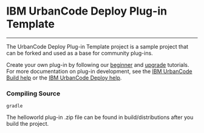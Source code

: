 # IBM UrbanCode Deploy Plug-in Template
---

The UrbanCode Deploy Plug-in Template project is a sample project that can be forked and used as a base for community plug-ins.

Create your own plug-in by following our [beginner](https://developer.ibm.com/urbancode/docs/urbancode-plug-development-tutorial/) and [upgrade](https://developer.ibm.com/urbancode/docs/community-plug-development-upgrade-tutorial/) tutorials. For more documentation on plug-in development, see the [IBM UrbanCode Build help](http://www-01.ibm.com/support/knowledgecenter/SS8NMD_6.1.2/com.ibm.ucbuild.doc/topics/c_node_extend.html) or the [IBM UrbanCode Deploy help](http://www.ibm.com/support/knowledgecenter/SS4GSP_6.2.1/com.ibm.udeploy.doc/topics/c_node_extending.html).

### Compiling Source
`gradle`

The helloworld plug-in .zip file can be found in build/distributions after you build the project.
